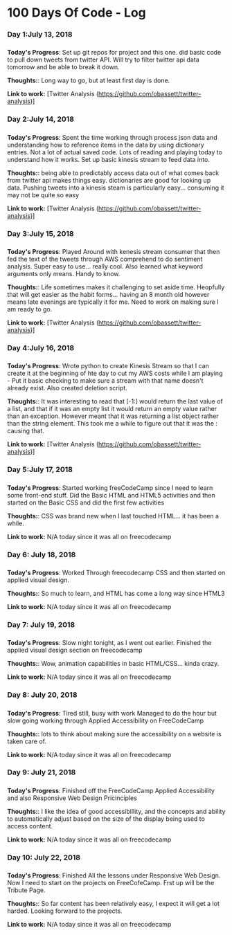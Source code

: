 # 100 Days Of Code - Log

### Day 1:July 13, 2018 
##### 

**Today's Progress**: Set up git repos for project and this one. did basic code to pull down tweets from twitter API. Will try to filter twitter api data tomorrow and be able to break it down.

**Thoughts:**: Long way to go, but at least first day is done.

**Link to work:** [Twitter Analysis (https://github.com/obassett/twitter-analysis)]

### Day 2:July 14, 2018 
##### 

**Today's Progress**: Spent the time working through process json data and understanding how to reference items in the data by using dictionary entries. Not a lot of actual saved code. Lots of reading and playing today to understand how it works. Set up basic kinesis stream to feed data into.

**Thoughts:**: being able to predictably access data out of what comes back from twitter api makes things easy. dictionaries are good for looking up data. Pushing tweets into a kinesis steam is particularly easy... consuming it may not be quite so easy

**Link to work:** [Twitter Analysis (https://github.com/obassett/twitter-analysis)]

### Day 3:July 15, 2018 
##### 

**Today's Progress**: Played Around with kenesis stream consumer that then fed the text of the tweets through AWS comprehend to do sentiment analysis. Super easy to use... really cool. Also learned what keyword arguments only means. Handy to know.

**Thoughts:**: Life sometimes makes it challenging to set aside time. Heopfully that will get easier as the habit forms... having an 8 month old however means late evenings are typically it for me. Need to work on making sure I am ready to go.

**Link to work:** [Twitter Analysis (https://github.com/obassett/twitter-analysis)]

### Day 4:July 16, 2018 
##### 

**Today's Progress**:  Wrote python to create Kinesis Stream so that I can create it at the beginning of hte day to cut my AWS costs while I am playing - Put it basic checking to make sure a stream with that name doesn't already exist. Also created deletion script.

**Thoughts:**:  It was interesting to read that [-1:] would return the last value of a list, and that if it was an empty list it would return an empty value rather than an exception. However meant that it was returning a list object rather than the string element. This took me a while to figure out that it was the : causing that. 

**Link to work:** [Twitter Analysis (https://github.com/obassett/twitter-analysis)]

### Day 5:July 17, 2018 
##### 

**Today's Progress**:  Started working freeCodeCamp since I need to learn some front-end stuff. Did the Basic HTML and HTML5 activities and then started on the Basic CSS and did the first few activities

**Thoughts:**:  CSS was brand new when I last touched HTML... it has been a while.

**Link to work:** N/A today since it was all on freecodecamp

### Day 6: July 18, 2018 
##### 

**Today's Progress**:  Worked Through freecodecamp CSS and then started on applied visual design.

**Thoughts:**:  So much to learn, and HTML has come a long way since HTML3

**Link to work:** N/A today since it was all on freecodecamp

### Day 7: July 19, 2018 
##### 

**Today's Progress**:  Slow night tonight, as I went out earlier. Finished the applied visual design section on freecodecamp

**Thoughts:**:  Wow, animation capabilities in basic HTML/CSS... kinda crazy.

**Link to work:** N/A today since it was all on freecodecamp

### Day 8: July 20, 2018 
##### 

**Today's Progress**:  Tired still, busy with work Managed to do the hour but slow going working through Applied Accessibility on FreeCodeCamp

**Thoughts:**:  lots to think about making sure the accessibility on a website is taken care of. 

**Link to work:** N/A today since it was all on freecodecamp

### Day 9: July 21, 2018 
##### 

**Today's Progress**:  Finished off the FreeCodeCamp Applied Accessibility and also Responsive Web Design Pricinciples

**Thoughts:**:  I like the idea of good accessibillity, and the concepts and ability to automatically adjust based on the size of the display being used to access content.

**Link to work:** N/A today since it was all on freecodecamp

### Day 10: July 22, 2018 
##### 

**Today's Progress**:  Finished All the lessons under Responsive Web Design. Now I need to start on the projects on FreeCofeCamp. Frst up will be the Tribute Page.

**Thoughts:**:  So far content has been relatively easy, I expect it will get a lot harded. Looking forward to the projects.

**Link to work:** N/A today since it was all on freecodecamp